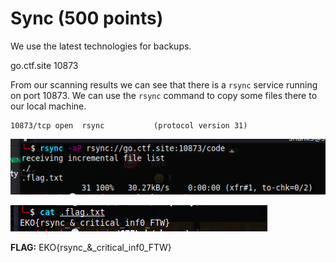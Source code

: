 # Sync (500 points)

We use the latest technologies for backups.

go.ctf.site 10873

From our scanning results we can see that there is a `rsync` service running on port 10873. We can use the `rsync` command to copy some files there to our local machine.
```
10873/tcp open  rsync           (protocol version 31)
```

![Alt text](./_images/image.png)

![Alt text](./_images/image-1.png)

**FLAG:** EKO{rsync_&_critical_inf0_FTW}